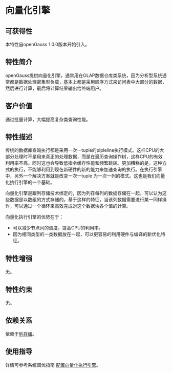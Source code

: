 # 向量化引擎<a name="ZH-CN_TOPIC_0000001152195129"></a>

## 可获得性<a name="section3480125215575"></a>

本特性自openGauss 1.0.0版本开始引入。

## 特性简介<a name="section5814521587"></a>

openGauss提供向量化引擎，通常用在OLAP数据仓库类系统，因为分析型系统通常都是数据处理密集型负载，基本上都是采用顺序方式来访问表中大部分的数据，然后进行计算，最后将计算结果输出给终端用户。

## 客户价值<a name="section148987345811"></a>

通过批量计算，大幅提高复杂类查询性能。

## 特性描述<a name="section117041846581"></a>

传统的数据库查询执行都是采用一次一tuple的pipleline执行模式。这样CPU的大部分处理时不是用来真正的处理数据，而是在遍历查询操作树，这样CPU的有效利用率不高。同时这也会导致低指令缓存性能和频繁跳转。更加糟糕的是，这种方式的执行，不能够利用到现在新硬件的新的能力来加速查询的执行。在执行引擎中，另外一个解决方案就是改变一次一tuple 为一次一列的模式。这也是我们向量化执行引擎的一个基础。

向量化引擎是跟列存储技术绑定的，因为列存每列的数据存储在一起，可以认为这些数据是以数组的方式存储的。基于这样的特征，当该列数据需要进行某一同样操作，可以通过一个循环来高效完成对这个数据块各个值的计算。

向量化执行引擎的优势在于：

-   可以减少节点间的调度，提高CPU的利用率。
-   因为相同类型的一类数据放在一起，可以更容易的利用硬件与编译的新优化特征。

## 特性增强<a name="section21149265913"></a>

无。

## 特性约束<a name="section51513617597"></a>

无。

## 依赖关系<a name="section20491151513592"></a>

依赖于[列存储](../BriefTutorial/列存储.md)。

## 使用指导<a name="section20491151513592"></a>

详情可参考系统调优指南 [配置向量化执行引擎](../PerformanceTuningGuide/配置向量化执行引擎.md)。
